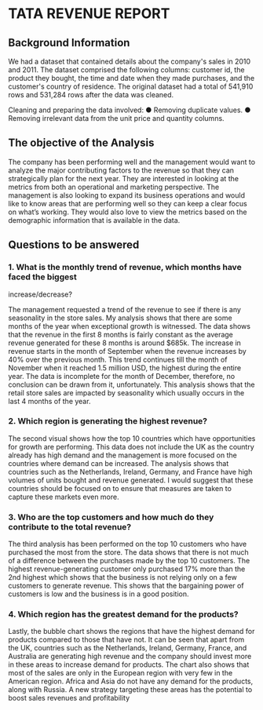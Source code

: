 # TATA REVENUE REPORT
## Background Information
We had a dataset that contained details about the company's sales in 2010 and 2011. The dataset
comprised the following columns: customer id, the product they bought, the time and date when
they made purchases, and the customer's country of residence.
The original dataset had a total of 541,910 rows and 531,284 rows after the data was cleaned.

Cleaning and preparing the data involved:
● Removing duplicate values.
● Removing irrelevant data from the unit price and quantity columns.

## The objective of the Analysis
The company has been performing well and the management would want to analyze the major
contributing factors to the revenue so that they can strategically plan for the next year. They are
interested in looking at the metrics from both an operational and marketing perspective.
The management is also looking to expand its business operations and would like to know areas
that are performing well so they can keep a clear focus on what’s working. They would also love
to view the metrics based on the demographic information that is available in the data.

## Questions to be answered
### 1. What is the monthly trend of revenue, which months have faced the biggest
increase/decrease?

The management requested a trend of the revenue to see if there is any seasonality in the store
sales. My analysis shows that there are some months of the year when exceptional growth is
witnessed. The data shows that the revenue in the first 8 months is fairly constant as the average
revenue generated for these 8 months is around $685k. The increase in revenue starts in the
month of September when the revenue increases by 40% over the previous month. This trend
continues till the month of November when it reached 1.5 million USD, the highest during the
entire year. The data is incomplete for the month of December, therefore, no conclusion can be
drawn from it, unfortunately. This analysis shows that the retail store sales are impacted by
seasonality which usually occurs in the last 4 months of the year.

### 2. Which region is generating the highest revenue?

The second visual shows how the top 10 countries which have opportunities for growth are
performing. This data does not include the UK as the country already has high demand and the
management is more focused on the countries where demand can be increased. The analysis
shows that countries such as the Netherlands, Ireland, Germany, and France have high volumes
of units bought and revenue generated. I would suggest that these countries should be focused on
to ensure that measures are taken to capture these markets even more.

### 3. Who are the top customers and how much do they contribute to the total revenue?

The third analysis has been performed on the top 10 customers who have purchased the most
from the store. The data shows that there is not much of a difference between the purchases made
by the top 10 customers. The highest revenue-generating customer only purchased 17% more
than the 2nd highest which shows that the business is not relying only on a few customers to
generate revenue. This shows that the bargaining power of customers is low and the business is
in a good position.

### 4. Which region has the greatest demand for the products?

Lastly, the bubble chart shows the regions that have the highest demand for products compared
to those that have not. It can be seen that apart from the UK, countries such as the Netherlands,
Ireland, Germany, France, and Australia are generating high revenue and the company should
invest more in these areas to increase demand for products. The chart also shows that most of the
sales are only in the European region with very few in the American region. Africa and Asia do
not have any demand for the products, along with Russia. A new strategy targeting these areas
has the potential to boost sales revenues and profitability
